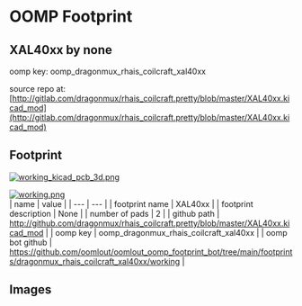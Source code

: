 # OOMP Footprint  
## XAL40xx  by none  
  
oomp key: oomp_dragonmux_rhais_coilcraft_xal40xx  
  
source repo at: [http://gitlab.com/dragonmux/rhais_coilcraft.pretty/blob/master/XAL40xx.kicad_mod](http://gitlab.com/dragonmux/rhais_coilcraft.pretty/blob/master/XAL40xx.kicad_mod)  
## Footprint  
  
[![working_kicad_pcb_3d.png](working_kicad_pcb_3d_600.png)](working_kicad_pcb_3d.png)  
  
[![working.png](working_600.png)](working.png)  
| name | value | 
| --- | --- | 
| footprint name | XAL40xx | 
| footprint description | None | 
| number of pads | 2 | 
| github path | http://github.com/dragonmux/rhais_coilcraft.pretty/blob/master/XAL40xx.kicad_mod | 
| oomp key | oomp_dragonmux_rhais_coilcraft_xal40xx | 
| oomp bot github | https://github.com/oomlout/oomlout_oomp_footprint_bot/tree/main/footprints/dragonmux_rhais_coilcraft_xal40xx/working | 
## Images  
